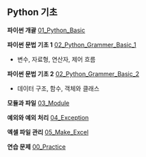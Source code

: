 ## Python 기초

**파이썬 개괄** [01_Python_Basic](https://github.com/hyunjung20222/TIL/blob/main/Language/Python/01_Python_Basic.md)

**파이썬 문법 기초 1** [02_Python_Grammer_Basic_1](https://github.com/hyunjung20222/TIL/blob/main/Language/Python/02_Python_Grammer_Basic_1.md)

* 변수, 자료형, 연산자, 제어 흐름

**파이썬 문법 기초 2** [02_Python_Grammer_Basic_2](https://github.com/hyunjung20222/TIL/blob/main/Language/Python/02_Python_Grammer_Basic_2.md)

* 데이터 구조, 함수, 객체와 클래스

**모듈과 파일** [03_Module](https://github.com/hyunjung20222/TIL/blob/main/Language/Python/03_Module.md)

**예외와 예외 처리** [04_Exception](https://github.com/hyunjung20222/TIL/blob/main/Language/Python/04_Exception.md)

**엑셀 파일 관리** [05_Make_Excel](https://github.com/hyunjung20222/TIL/blob/main/Language/Python/05_Make_Excel.md)

**연습 문제** [00_Practice](https://github.com/hyunjung20222/TIL/blob/main/Language/Python/00_Practice.md) 


